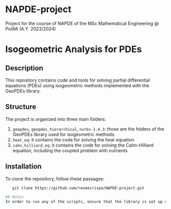 # NAPDE-project
Project for the course of NAPDE of the MSc Mathematical Engineering @ PoliMi (A.Y. 2023/2024)

# Isogeometric Analysis for PDEs

## Description
This repository contains code and tools for solving partial differential equations (PDEs) using isogeometric methods implemented with the GeoPDEs library. 

## Structure
The project is organized into three main folders:
1. `geopdes`, `geopdes_hierarchical`, `nurbs-1.4.3`: those are the folders of the GeoPDEs library used for isogeometric methods. 
2. `heat_eq`: it contains the code for solving the heat equation
3. `cahn_hilliard_eq`: it contains the code for solving the Cahn-Hilliard equation, including the coupled problem with nutrients

## Installation
To clone the repository, follow these passages: 
```bash
   git clone https://github.com/reneecrispo/NAPDE-project.git

## Notes
In order to run any of the scripts, ensure that the library is set up correctly by running the file `add_path.m`